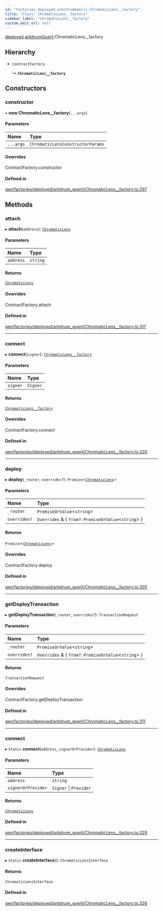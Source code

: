 ```yaml
---
id: "factories.deployed.arbitrumGoerli.ChromaticLens__factory"
title: "Class: ChromaticLens__factory"
sidebar_label: "ChromaticLens__factory"
custom_edit_url: null
---
```


[deployed](../namespaces/factories.deployed.md).[arbitrumGoerli](../namespaces/factories.deployed.arbitrumGoerli.md).ChromaticLens__factory

## Hierarchy

- `ContractFactory`

  ↳ **`ChromaticLens__factory`**

## Constructors

### constructor

• **new ChromaticLens__factory**(`...args`)

#### Parameters

| Name | Type |
| :------ | :------ |
| `...args` | `ChromaticLensConstructorParams` |

#### Overrides

ContractFactory.constructor

#### Defined in

[gen/factories/deployed/arbitrum_goerli/ChromaticLens__factory.ts:297](https://github.com/chromatic-protocol/sdk/blob/8bcb0f6/src/gen/factories/deployed/arbitrum_goerli/ChromaticLens__factory.ts#L297)

## Methods

### attach

▸ **attach**(`address`): [`ChromaticLens`](../interfaces/deployed.arbitrumGoerli.ChromaticLens-1.md)

#### Parameters

| Name | Type |
| :------ | :------ |
| `address` | `string` |

#### Returns

[`ChromaticLens`](../interfaces/deployed.arbitrumGoerli.ChromaticLens-1.md)

#### Overrides

ContractFactory.attach

#### Defined in

[gen/factories/deployed/arbitrum_goerli/ChromaticLens__factory.ts:317](https://github.com/chromatic-protocol/sdk/blob/8bcb0f6/src/gen/factories/deployed/arbitrum_goerli/ChromaticLens__factory.ts#L317)

___

### connect

▸ **connect**(`signer`): [`ChromaticLens__factory`](factories.deployed.arbitrumGoerli.ChromaticLens__factory.md)

#### Parameters

| Name | Type |
| :------ | :------ |
| `signer` | `Signer` |

#### Returns

[`ChromaticLens__factory`](factories.deployed.arbitrumGoerli.ChromaticLens__factory.md)

#### Overrides

ContractFactory.connect

#### Defined in

[gen/factories/deployed/arbitrum_goerli/ChromaticLens__factory.ts:320](https://github.com/chromatic-protocol/sdk/blob/8bcb0f6/src/gen/factories/deployed/arbitrum_goerli/ChromaticLens__factory.ts#L320)

___

### deploy

▸ **deploy**(`_router`, `overrides?`): `Promise`<[`ChromaticLens`](../interfaces/deployed.arbitrumGoerli.ChromaticLens-1.md)\>

#### Parameters

| Name | Type |
| :------ | :------ |
| `_router` | `PromiseOrValue`<`string`\> |
| `overrides?` | `Overrides` & { `from?`: `PromiseOrValue`<`string`\>  } |

#### Returns

`Promise`<[`ChromaticLens`](../interfaces/deployed.arbitrumGoerli.ChromaticLens-1.md)\>

#### Overrides

ContractFactory.deploy

#### Defined in

[gen/factories/deployed/arbitrum_goerli/ChromaticLens__factory.ts:305](https://github.com/chromatic-protocol/sdk/blob/8bcb0f6/src/gen/factories/deployed/arbitrum_goerli/ChromaticLens__factory.ts#L305)

___

### getDeployTransaction

▸ **getDeployTransaction**(`_router`, `overrides?`): `TransactionRequest`

#### Parameters

| Name | Type |
| :------ | :------ |
| `_router` | `PromiseOrValue`<`string`\> |
| `overrides?` | `Overrides` & { `from?`: `PromiseOrValue`<`string`\>  } |

#### Returns

`TransactionRequest`

#### Overrides

ContractFactory.getDeployTransaction

#### Defined in

[gen/factories/deployed/arbitrum_goerli/ChromaticLens__factory.ts:311](https://github.com/chromatic-protocol/sdk/blob/8bcb0f6/src/gen/factories/deployed/arbitrum_goerli/ChromaticLens__factory.ts#L311)

___

### connect

▸ `Static` **connect**(`address`, `signerOrProvider`): [`ChromaticLens`](../interfaces/deployed.arbitrumGoerli.ChromaticLens-1.md)

#### Parameters

| Name | Type |
| :------ | :------ |
| `address` | `string` |
| `signerOrProvider` | `Signer` \| `Provider` |

#### Returns

[`ChromaticLens`](../interfaces/deployed.arbitrumGoerli.ChromaticLens-1.md)

#### Defined in

[gen/factories/deployed/arbitrum_goerli/ChromaticLens__factory.ts:329](https://github.com/chromatic-protocol/sdk/blob/8bcb0f6/src/gen/factories/deployed/arbitrum_goerli/ChromaticLens__factory.ts#L329)

___

### createInterface

▸ `Static` **createInterface**(): `ChromaticLensInterface`

#### Returns

`ChromaticLensInterface`

#### Defined in

[gen/factories/deployed/arbitrum_goerli/ChromaticLens__factory.ts:326](https://github.com/chromatic-protocol/sdk/blob/8bcb0f6/src/gen/factories/deployed/arbitrum_goerli/ChromaticLens__factory.ts#L326)
